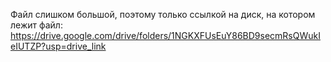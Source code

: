 
Файл слишком большой, поэтому только ссылкой на диск, на котором лежит файл:
https://drive.google.com/drive/folders/1NGKXFUsEuY86BD9secmRsQWukIeIUTZP?usp=drive_link
